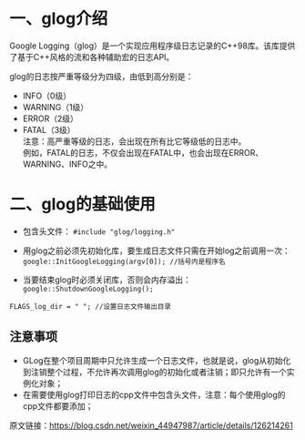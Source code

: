 # 一、glog介绍  
Google Logging（glog）是一个实现应用程序级日志记录的C++98库。该库提供了基于C++风格的流和各种辅助宏的日志API。  

glog的日志按严重等级分为四级，由低到高分别是：  

- INFO（0级）  
- WARNING（1级）  
- ERROR（2级）  
- FATAL（3级）  
注意：高严重等级的日志，会出现在所有比它等级低的日志中。  
例如，FATAL的日志，不仅会出现在FATAL中，也会出现在ERROR、WARNING、INFO之中。  

# 二、glog的基础使用  
- 包含头文件： 
`#include "glog/logging.h"`  

- 用glog之前必须先初始化库，要生成日志文件只需在开始log之前调用一次：  
`google::InitGoogleLogging(argv[0]); //括号内是程序名`   

- 当要结束glog时必须关闭库，否则会内存溢出：  
`google::ShutdownGoogleLogging();`  

`FLAGS_log_dir = " "; //设置日志文件输出目录`   

## 注意事项  
- GLog在整个项目周期中只允许生成一个日志文件，也就是说，glog从初始化到注销整个过程，不允许再次调用glog的初始化或者注销；即只允许有一个实例化对象；  
- 在需要使用glog打印日志的cpp文件中包含头文件，注意：每个使用glog的cpp文件都要添加；  

原文链接：https://blog.csdn.net/weixin_44947987/article/details/126214261  